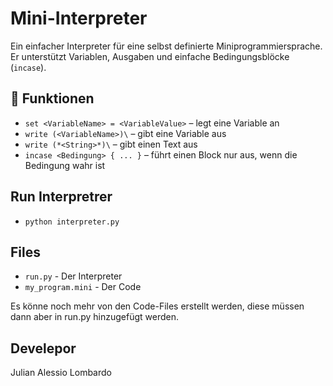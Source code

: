 # Mini-Interpreter

Ein einfacher Interpreter für eine selbst definierte Miniprogrammiersprache.  
Er unterstützt Variablen, Ausgaben und einfache Bedingungsblöcke (`incase`).

## 🔧 Funktionen

- `set <VariableName> = <VariableValue>` – legt eine Variable an
- `write (<VariableName>)\` – gibt eine Variable aus
- `write (*<String>*)\` – gibt einen Text aus
- `incase <Bedingung> { ... }` – führt einen Block nur aus, wenn die Bedingung wahr ist

## Run Interpretrer

- `python interpreter.py`

## Files

- `run.py` - Der Interpreter
- `my_program.mini` - Der Code

Es könne noch mehr von den Code-Files erstellt werden, diese müssen dann aber in run.py hinzugefügt werden.

## Develepor

Julian Alessio Lombardo